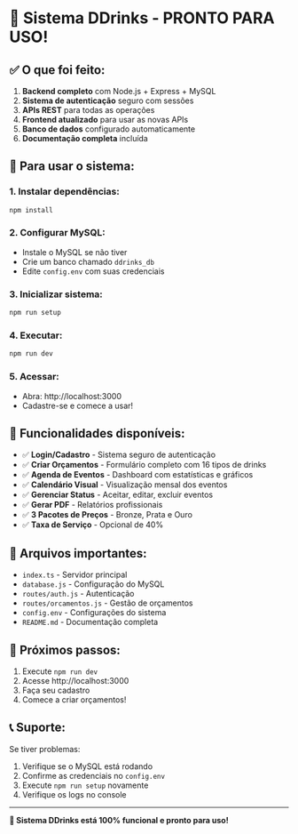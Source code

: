 # 🎉 Sistema DDrinks - PRONTO PARA USO!

## ✅ O que foi feito:

1. **Backend completo** com Node.js + Express + MySQL
2. **Sistema de autenticação** seguro com sessões
3. **APIs REST** para todas as operações
4. **Frontend atualizado** para usar as novas APIs
5. **Banco de dados** configurado automaticamente
6. **Documentação completa** incluída

## 🚀 Para usar o sistema:

### 1. Instalar dependências:
```bash
npm install
```

### 2. Configurar MySQL:
- Instale o MySQL se não tiver
- Crie um banco chamado `ddrinks_db`
- Edite `config.env` com suas credenciais

### 3. Inicializar sistema:
```bash
npm run setup
```

### 4. Executar:
```bash
npm run dev
```

### 5. Acessar:
- Abra: http://localhost:3000
- Cadastre-se e comece a usar!

## 📱 Funcionalidades disponíveis:

- ✅ **Login/Cadastro** - Sistema seguro de autenticação
- ✅ **Criar Orçamentos** - Formulário completo com 16 tipos de drinks
- ✅ **Agenda de Eventos** - Dashboard com estatísticas e gráficos
- ✅ **Calendário Visual** - Visualização mensal dos eventos
- ✅ **Gerenciar Status** - Aceitar, editar, excluir eventos
- ✅ **Gerar PDF** - Relatórios profissionais
- ✅ **3 Pacotes de Preços** - Bronze, Prata e Ouro
- ✅ **Taxa de Serviço** - Opcional de 40%

## 🔧 Arquivos importantes:

- `index.ts` - Servidor principal
- `database.js` - Configuração do MySQL
- `routes/auth.js` - Autenticação
- `routes/orcamentos.js` - Gestão de orçamentos
- `config.env` - Configurações do sistema
- `README.md` - Documentação completa

## 🎯 Próximos passos:

1. Execute `npm run dev`
2. Acesse http://localhost:3000
3. Faça seu cadastro
4. Comece a criar orçamentos!

## 📞 Suporte:

Se tiver problemas:
1. Verifique se o MySQL está rodando
2. Confirme as credenciais no `config.env`
3. Execute `npm run setup` novamente
4. Verifique os logs no console

---

**🎉 Sistema DDrinks está 100% funcional e pronto para uso!**

